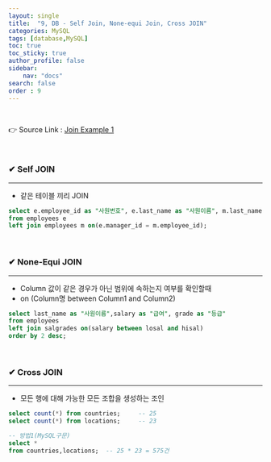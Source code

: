 ```yaml
---
layout: single
title:  "9, DB - Self Join, None-equi Join, Cross JOIN"
categories: MySQL
tags: [database,MySQL]
toc: true
toc_sticky: true
author_profile: false
sidebar:
    nav: "docs"
search: false
order : 9
---
```


<br>

👉 Source Link  : [Join Example 1](https://github.com/Jaehwany/Database/blob/036dc94a641e1156a4abbb18f3fbbba3a5cc7168/2.%20Join/1.%20Join_example.sql)

<br>

### ✔ Self JOIN

------------------------------------------------------------------

- 같은 테이블 끼리 JOIN

``` sql
select e.employee_id as "사원번호", e.last_name as "사원이름", m.last_name as "관리자"
from employees e
left join employees m on(e.manager_id = m.employee_id);
```

<br>

### ✔ None-Equi JOIN

------------------------------------------------------------------

-  Column 값이 같은 경우가 아닌 범위에 속하는지 여부를 확인할때
-  on (Column명 between Column1 and Column2)

``` sql
select last_name as "사원이름",salary as "급여", grade as "등급"
from employees 
left join salgrades on(salary between losal and hisal)
order by 2 desc;
```

<br>

### ✔ Cross JOIN

------------------------------------------------------------------

- 모든 행에 대해 가능한 모든 조합을 생성하는 조인

``` sql
select count(*) from countries;     -- 25
select count(*) from locations;     -- 23

-- 방법1(MySQL구문)
select * 
from countries,locations;  -- 25 * 23 = 575건
```

